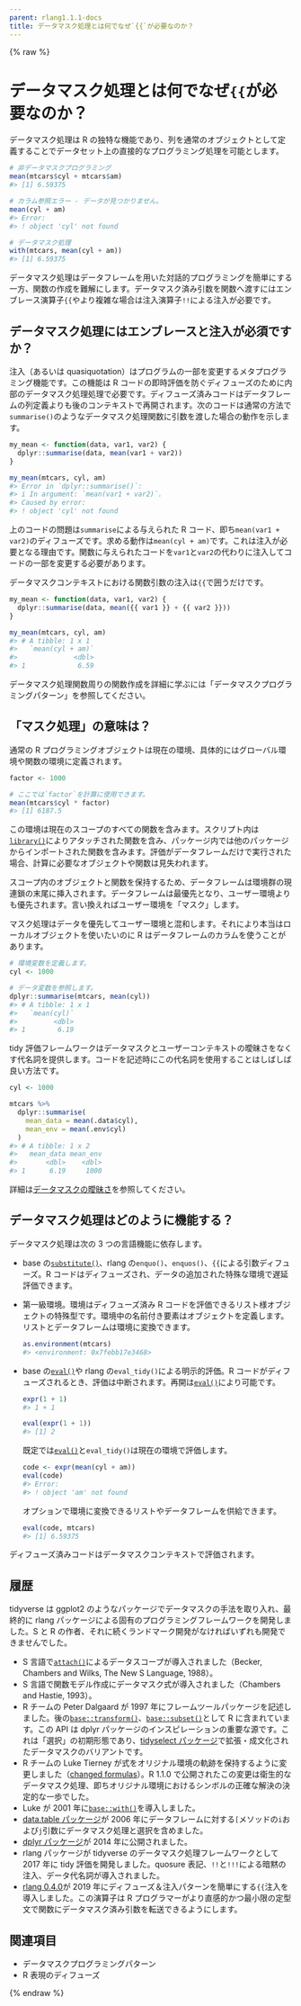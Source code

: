 ```yaml
---
parent: rlang1.1.1-docs
title: データマスク処理とは何でなぜ`{{`が必要なのか？
---
```


{% raw %}

# データマスク処理とは何でなぜ`{{`が必要なのか？

データマスク処理は R の独特な機能であり、列を通常のオブジェクトとして定義することでデータセット上の直接的なプログラミング処理を可能とします。

```r
# 非データマスクプログラミング
mean(mtcars$cyl + mtcars$am)
#> [1] 6.59375

# カラム参照エラー - データが見つかりません。
mean(cyl + am)
#> Error:
#> ! object 'cyl' not found

# データマスク処理
with(mtcars, mean(cyl + am))
#> [1] 6.59375
```

データマスク処理はデータフレームを用いた対話的プログラミングを簡単にする一方、関数の作成を難解にします。データマスク済み引数を関数へ渡すにはエンブレース演算子`{{`やより複雑な場合は注入演算子`!!`による注入が必要です。

## データマスク処理にはエンブレースと注入が必須ですか？

注入（あるいは quasiquotation）はプログラムの一部を変更するメタプログラミング機能です。この機能は R コードの即時評価を防ぐディフューズのために内部のデータマスク処理処理で必要です。ディフューズ済みコードはデータフレームの列定義よりも後のコンテキストで再開されます。次のコードは通常の方法で`summarise()`のようなデータマスク処理関数に引数を渡した場合の動作を示します。

```r
my_mean <- function(data, var1, var2) {
  dplyr::summarise(data, mean(var1 + var2))
}

my_mean(mtcars, cyl, am)
#> Error in `dplyr::summarise()`:
#> i In argument: `mean(var1 + var2)`.
#> Caused by error:
#> ! object 'cyl' not found
```

上のコードの問題は`summarise`による与えられた R コード、即ち`mean(var1 + var2)`のディフューズです。求める動作は`mean(cyl + am)`です。これは注入が必要となる理由です。関数に与えられたコードを`var1`と`var2`の代わりに注入してコードの一部を変更する必要があります。

データマスクコンテキストにおける関数引数の注入は`{{`で囲うだけです。

```r
my_mean <- function(data, var1, var2) {
  dplyr::summarise(data, mean({{ var1 }} + {{ var2 }}))
}

my_mean(mtcars, cyl, am)
#> # A tibble: 1 x 1
#>   `mean(cyl + am)`
#>              <dbl>
#> 1             6.59
```

データマスク処理関数周りの関数作成を詳細に学ぶには「データマスクプログラミングパターン」を参照してください。

## 「マスク処理」の意味は？

通常の R プログラミングオブジェクトは現在の環境、具体的にはグローバル環境や関数の環境に定義されます。

```r
factor <- 1000

# ここでは`factor`を計算に使用できます。
mean(mtcars$cyl * factor)
#> [1] 6187.5
```

この環境は現在のスコープのすべての関数を含みます。スクリプト内は[`library()`](https://rdrr.io/r/base/library.html)によりアタッチされた関数を含み、パッケージ内では他のパッケージからインポートされた関数を含みます。評価がデータフレームだけで実行された場合、計算に必要なオブジェクトや関数は見失われます。

スコープ内のオブジェクトと関数を保持するため、データフレームは環境群の現連鎖の末尾に挿入されます。データフレームは最優先となり、ユーザー環境よりも優先されます。言い換えればユーザー環境を「マスク」します。

マスク処理はデータを優先してユーザー環境と混和します。それにより本当はローカルオブジェクトを使いたいのに R はデータフレームのカラムを使うことがあります。

```r
# 環境変数を定義します。
cyl <- 1000

# データ変数を参照します。
dplyr::summarise(mtcars, mean(cyl))
#> # A tibble: 1 x 1
#>   `mean(cyl)`
#>         <dbl>
#> 1        6.19
```

tidy 評価フレームワークはデータマスクとユーザーコンテキストの曖昧さをなくす代名詞を提供します。コードを記述時にこの代名詞を使用することはしばしば良い方法です。

```r
cyl <- 1000

mtcars %>%
  dplyr::summarise(
    mean_data = mean(.data$cyl),
    mean_env = mean(.env$cyl)
  )
#> # A tibble: 1 x 2
#>   mean_data mean_env
#>       <dbl>    <dbl>
#> 1      6.19     1000
```

詳細は[データマスクの曖昧さ](topic-data-mask-ambiguity.md)を参照してください。

## データマスク処理はどのように機能する？

データマスク処理は次の 3 つの言語機能に依存します。

- base の[`substitute()`](https://rdrr.io/r/base/substitute.html)、rlang の`enquo()`、`enquos()`、`{{`による引数ディフューズ。R コードはディフューズされ、データの追加された特殊な環境で遅延評価できます。

- 第一級環境。環境はディフューズ済み R コードを評価できるリスト様オブジェクトの特殊型です。環境中の名前付き要素はオブジェクトを定義します。リストとデータフレームは環境に変換できます。

  ```r
  as.environment(mtcars)
  #> <environment: 0x7febb17e3468>
  ```

- base の[`eval()`](https://rdrr.io/r/base/eval.html)や rlang の`eval_tidy()`による明示的評価。R コードがディフューズされるとき、評価は中断されます。再開は[`eval()`](https://rdrr.io/r/base/eval.html)により可能です。

  ```r
  expr(1 + 1)
  #> 1 + 1

  eval(expr(1 + 1))
  #> [1] 2
  ```

  既定では[`eval()`](https://rdrr.io/r/base/eval.html)と`eval_tidy()`は現在の環境で評価します。

  ```r
  code <- expr(mean(cyl + am))
  eval(code)
  #> Error:
  #> ! object 'am' not found
  ```

  オプションで環境に変換できるリストやデータフレームを供給できます。

  ```r
  eval(code, mtcars)
  #> [1] 6.59375
  ```

ディフューズ済みコードはデータマスクコンテキストで評価されます。

## 履歴

tidyverse は ggplot2 のようなパッケージでデータマスクの手法を取り入れ、最終的に rlang パッケージによる固有のプログラミングフレームワークを開発しました。S と R の作者、それに続くランドマーク開発がなければいずれも開発できませんでした。

- S 言語で[`attach()`](https://rdrr.io/r/base/attach.html)によるデータスコープが導入されました（Becker, Chambers and Wilks, The New S Language, 1988）。
- S 言語で関数モデル作成にデータマスク式が導入されました（Chambers and Hastie, 1993）。
- R チームの Peter Dalgaard が 1997 年にフレームツールパッケージを記述しました。後の[`base::transform()`](https://rdrr.io/r/base/transform.html)、[`base::subset()`](https://rdrr.io/r/base/subset.html)として R に含まれています。この API は dplyr パッケージのインスピレーションの重要な源です。これは「選択」の初期形態であり、[tidyselect パッケージ](https://tidyselect.r-lib.org/articles/syntax.html)で拡張・成文化されたデータマスクのバリアントです。
- R チームの Luke Tierney が式をオリジナル環境の軌跡を保持するように変更しました（[changed formulas](https://github.com/wch/r-source/commit/a945ac8e)）。R 1.1.0 で公開されたこの変更は衛生的なデータマスク処理、即ちオリジナル環境におけるシンボルの正確な解決の決定的な一歩でした。
- Luke が 2001 年に[`base::with()`](https://rdrr.io/r/base/with.html)を導入しました。
- [data.table パッケージ](https://r-datatable.com)が 2006 年にデータフレームに対する`[`メソッドの`i`および`j`引数にデータマスク処理と選択を含めました。
- [dplyr パッケージ](https://dplyr.tidyverse.org/)が 2014 年に公開されました。
- rlang パッケージが tidyverse のデータマスク処理フレームワークとして 2017 年に tidy 評価を開発しました。quosure 表記、`!!`と`!!!`による暗黙の注入、データ代名詞が導入されました。
- [rlang 0.4.0](https://www.tidyverse.org/blog/2019/06/rlang-0-4-0/)が 2019 年にディフューズ＆注入パターンを簡単にする`{{`注入を導入しました。この演算子は R プログラマーがより直感的かつ最小限の定型文で関数にデータマスク済み引数を転送できるようにします。

## 関連項目

- データマスクプログラミングパターン
- R 表現のディフューズ

{% endraw %}
